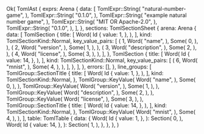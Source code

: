 Ok(
    TomlAst {
        exprs: Arena {
            data: [
                TomlExpr::String(
                    "natural-number-game",
                ),
                TomlExpr::String(
                    "0.1.0",
                ),
                TomlExpr::String(
                    "example natural number game",
                ),
                TomlExpr::String(
                    "MIT OR Apache-2.0",
                ),
                TomlExpr::String(
                    "0.1.0",
                ),
            ],
        },
        sections: TomlSectionSheet {
            arena: Arena {
                data: [
                    TomlSection {
                        title: [
                            Word(
                                Id {
                                    value: 1,
                                },
                            ),
                        ],
                        kind: TomlSectionKind::Normal,
                        key_value_pairs: [
                            (
                                1,
                                Word(
                                    "name",
                                ),
                                Some(
                                    0,
                                ),
                            ),
                            (
                                2,
                                Word(
                                    "version",
                                ),
                                Some(
                                    1,
                                ),
                            ),
                            (
                                3,
                                Word(
                                    "description",
                                ),
                                Some(
                                    2,
                                ),
                            ),
                            (
                                4,
                                Word(
                                    "license",
                                ),
                                Some(
                                    3,
                                ),
                            ),
                        ],
                    },
                    TomlSection {
                        title: [
                            Word(
                                Id {
                                    value: 14,
                                },
                            ),
                        ],
                        kind: TomlSectionKind::Normal,
                        key_value_pairs: [
                            (
                                6,
                                Word(
                                    "mnist",
                                ),
                                Some(
                                    4,
                                ),
                            ),
                        ],
                    },
                ],
            },
            errors: [],
        },
        line_groups: [
            TomlGroup::SectionTitle {
                title: [
                    Word(
                        Id {
                            value: 1,
                        },
                    ),
                ],
                kind: TomlSectionKind::Normal,
            },
            TomlGroup::KeyValue(
                Word(
                    "name",
                ),
                Some(
                    0,
                ),
            ),
            TomlGroup::KeyValue(
                Word(
                    "version",
                ),
                Some(
                    1,
                ),
            ),
            TomlGroup::KeyValue(
                Word(
                    "description",
                ),
                Some(
                    2,
                ),
            ),
            TomlGroup::KeyValue(
                Word(
                    "license",
                ),
                Some(
                    3,
                ),
            ),
            TomlGroup::SectionTitle {
                title: [
                    Word(
                        Id {
                            value: 14,
                        },
                    ),
                ],
                kind: TomlSectionKind::Normal,
            },
            TomlGroup::KeyValue(
                Word(
                    "mnist",
                ),
                Some(
                    4,
                ),
            ),
        ],
        table: TomlTable {
            data: {
                Word(
                    Id {
                        value: 1,
                    },
                ): Section(
                    0,
                ),
                Word(
                    Id {
                        value: 14,
                    },
                ): Section(
                    1,
                ),
            },
        },
    },
)